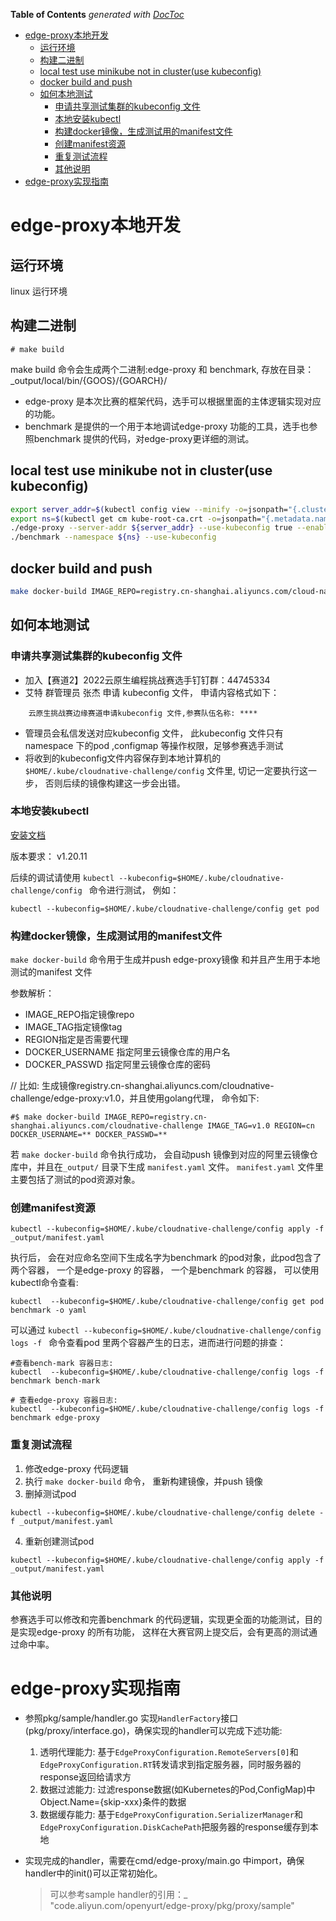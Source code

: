 <!-- START doctoc generated TOC please keep comment here to allow auto update -->
<!-- DON'T EDIT THIS SECTION, INSTEAD RE-RUN doctoc TO UPDATE -->
**Table of Contents**  *generated with [DocToc](https://github.com/thlorenz/doctoc)*

- [edge-proxy本地开发](#edge-proxy%E6%9C%AC%E5%9C%B0%E5%BC%80%E5%8F%91)
  - [运行环境](#%E8%BF%90%E8%A1%8C%E7%8E%AF%E5%A2%83)
  - [构建二进制](#%E6%9E%84%E5%BB%BA%E4%BA%8C%E8%BF%9B%E5%88%B6)
  - [local test use minikube not in cluster(use kubeconfig)](#local-test-use-minikube-not-in-clusteruse-kubeconfig)
  - [docker build and push](#docker-build-and-push)
  - [如何本地测试](#%E5%A6%82%E4%BD%95%E6%9C%AC%E5%9C%B0%E6%B5%8B%E8%AF%95)
    - [申请共享测试集群的kubeconfig 文件](#%E7%94%B3%E8%AF%B7%E5%85%B1%E4%BA%AB%E6%B5%8B%E8%AF%95%E9%9B%86%E7%BE%A4%E7%9A%84kubeconfig-%E6%96%87%E4%BB%B6)
    - [本地安装kubectl](#%E6%9C%AC%E5%9C%B0%E5%AE%89%E8%A3%85kubectl)
    - [构建docker镜像，生成测试用的manifest文件](#%E6%9E%84%E5%BB%BAdocker%E9%95%9C%E5%83%8F%E7%94%9F%E6%88%90%E6%B5%8B%E8%AF%95%E7%94%A8%E7%9A%84manifest%E6%96%87%E4%BB%B6)
    - [创建manifest资源](#%E5%88%9B%E5%BB%BAmanifest%E8%B5%84%E6%BA%90)
    - [重复测试流程](#%E9%87%8D%E5%A4%8D%E6%B5%8B%E8%AF%95%E6%B5%81%E7%A8%8B)
    - [其他说明](#%E5%85%B6%E4%BB%96%E8%AF%B4%E6%98%8E)
- [edge-proxy实现指南](#edge-proxy%E5%AE%9E%E7%8E%B0%E6%8C%87%E5%8D%97)

<!-- END doctoc generated TOC please keep comment here to allow auto update -->

# edge-proxy本地开发

## 运行环境

linux 运行环境


## 构建二进制

```
# make build
```

make build 命令会生成两个二进制:edge-proxy 和 benchmark, 存放在目录：_output/local/bin/{GOOS}/{GOARCH}/

* edge-proxy 是本次比赛的框架代码，选手可以根据里面的主体逻辑实现对应的功能。
* benchmark 是提供的一个用于本地调试edge-proxy 功能的工具，选手也参照benchmark 提供的代码，对edge-proxy更详细的测试。

## local test use minikube not in cluster(use kubeconfig)

```sh
export server_addr=$(kubectl config view --minify -o=jsonpath="{.clusters[*].cluster.server}")
export ns=$(kubectl get cm kube-root-ca.crt -o=jsonpath="{.metadata.namespace}")
./edge-proxy --server-addr ${server_addr} --use-kubeconfig true --enable-sample-handler true --disk-cache-path ~/.kube/cloudnative-challenge/cache
./benchmark --namespace ${ns} --use-kubeconfig
```

## docker build and push

````sh
make docker-build IMAGE_REPO=registry.cn-shanghai.aliyuncs.com/cloud-native-edge-proxy IMAGE_TAG=v0.0.1 REGION=cn
````

## 如何本地测试

### 申请共享测试集群的kubeconfig 文件

* 加入【赛道2】2022云原生编程挑战赛选手钉钉群：44745334 
* 艾特 群管理员 张杰 申请 kubeconfig 文件， 申请内容格式如下：

```
	云原生挑战赛边缘赛道申请kubeconfig 文件,参赛队伍名称: ****
```
*  管理员会私信发送对应kubeconfig 文件， 此kubeconfig 文件只有namespace 下的pod ,configmap 等操作权限，足够参赛选手测试 
*  将收到的kubeconfig文件内容保存到本地计算机的`$HOME/.kube/cloudnative-challenge/config` 文件里, 切记一定要执行这一步， 否则后续的镜像构建这一步会出错。

### 本地安装kubectl 

[安装文档](https://kubernetes.io/zh-cn/docs/tasks/tools/install-kubectl-linux/)

版本要求： v1.20.11

后续的调试请使用 `kubectl --kubeconfig=$HOME/.kube/cloudnative-challenge/config ` 命令进行测试， 例如：

```
kubectl --kubeconfig=$HOME/.kube/cloudnative-challenge/config get pod

```

### 构建docker镜像，生成测试用的manifest文件

`make docker-build` 命令用于生成并push edge-proxy镜像 和并且产生用于本地测试的manifest 文件

参数解析：

*  IMAGE_REPO指定镜像repo
*  IMAGE_TAG指定镜像tag
*  REGION指定是否需要代理
*  DOCKER_USERNAME 指定阿里云镜像仓库的用户名
*  DOCKER_PASSWD 指定阿里云镜像仓库的密码

// 比如: 生成镜像registry.cn-shanghai.aliyuncs.com/cloudnative-challenge/edge-proxy:v1.0，并且使用golang代理， 命令如下:

```
#$ make docker-build IMAGE_REPO=registry.cn-shanghai.aliyuncs.com/cloudnative-challenge IMAGE_TAG=v1.0 REGION=cn DOCKER_USERNAME=** DOCKER_PASSWD=**
```

若 `make docker-build` 命令执行成功， 会自动push 镜像到对应的阿里云镜像仓库中，并且在`_output/` 目录下生成 `manifest.yaml` 文件。
`manifest.yaml` 文件里主要包括了测试的pod资源对象。

### 创建manifest资源

`kubectl --kubeconfig=$HOME/.kube/cloudnative-challenge/config apply -f _output/manifest.yaml`

执行后， 会在对应命名空间下生成名字为benchmark 的pod对象，此pod包含了两个容器， 一个是edge-proxy 的容器， 一个是benchmark 的容器， 可以使用kubectl命令查看:

`kubectl  --kubeconfig=$HOME/.kube/cloudnative-challenge/config get pod benchmark -o yaml`

可以通过 `kubectl --kubeconfig=$HOME/.kube/cloudnative-challenge/config logs -f ` 命令查看pod 里两个容器产生的日志，进而进行问题的排查：

```
#查看bench-mark 容器日志: 
kubectl  --kubeconfig=$HOME/.kube/cloudnative-challenge/config logs -f benchmark bench-mark

# 查看edge-proxy 容器日志:
kubectl  --kubeconfig=$HOME/.kube/cloudnative-challenge/config logs -f benchmark edge-proxy
```

### 重复测试流程
1.  修改edge-proxy 代码逻辑
2.  执行 `make docker-build` 命令， 重新构建镜像，并push 镜像
3.  删掉测试pod 
```
kubectl --kubeconfig=$HOME/.kube/cloudnative-challenge/config delete -f _output/manifest.yaml
```
4.  重新创建测试pod 
```
kubectl --kubeconfig=$HOME/.kube/cloudnative-challenge/config apply -f _output/manifest.yaml
```

### 其他说明

参赛选手可以修改和完善benchmark 的代码逻辑，实现更全面的功能测试，目的是实现edge-proxy 的所有功能， 这样在大赛官网上提交后，会有更高的测试通过命中率。


# edge-proxy实现指南

- 参照pkg/sample/handler.go 实现`HandlerFactory`接口(pkg/proxy/interface.go)，确保实现的handler可以完成下述功能:
  1. 透明代理能力: 基于`EdgeProxyConfiguration.RemoteServers[0]`和`EdgeProxyConfiguration.RT`转发请求到指定服务器，同时服务器的response返回给请求方
  2. 数据过滤能力: 过滤response数据(如Kubernetes的Pod,ConfigMap)中Object.Name={skip-xxx}条件的数据
  3. 数据缓存能力: 基于`EdgeProxyConfiguration.SerializerManager`和`EdgeProxyConfiguration.DiskCachePath`把服务器的response缓存到本地

- 实现完成的handler，需要在cmd/edge-proxy/main.go 中import，确保handler中的init()可以正常初始化。
  > 可以参考sample handler的引用：_ "code.aliyun.com/openyurt/edge-proxy/pkg/proxy/sample"
